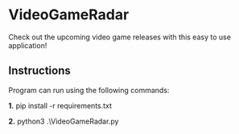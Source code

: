 # VideoGameRadar
Check out the upcoming video game releases with this easy to use application!

## Instructions
Program can run using the following commands:

**1.** pip install -r requirements.txt

**2.** python3 .\VideoGameRadar.py

